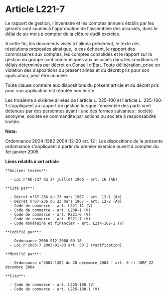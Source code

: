 # Article L221-7

Le rapport de gestion, l'inventaire et les comptes annuels établis par les gérants sont soumis à l'approbation de l'assemblée
des associés, dans le délai de six mois à compter de la clôture dudit exercice. 

A cette fin, les documents visés à l'alinéa précédent, le texte des résolutions proposées ainsi que, le cas échéant, le
rapport des commissaires aux comptes, les comptes consolidés et le rapport sur la gestion du groupe sont communiqués aux
associés dans les conditions et délais déterminés par décret en Conseil d'Etat. Toute délibération, prise en violation des
dispositions du présent alinéa et du décret pris pour son application, peut être annulée. 

Toute clause contraire aux dispositions du présent article et du décret pris pour son application est réputée non écrite. 

Les troisième à sixième alinéas de l'article L. 225-100 et l'article L. 225-100-1 s'appliquent au rapport de gestion lorsque
l'ensemble des parts sont détenues par des personnes ayant l'une des formes suivantes : société anonyme, société en
commandite par actions ou société à responsabilité limitée.

**Nota:**

Ordonnance 2004-1382 2004-12-20 art. 12 : Les dispositions de la présente ordonnance s'appliquent à partir du premier
exercice ouvert à compter du 1er janvier 2005.

**Liens relatifs à cet article**

	**Anciens textes**:

	  - Loi n°66-537 du 24 juillet 1966 - art. 16 (Ab)

	**Cité par**:

	  - Décret n°67-236 du 23 mars 1967 - art. 12-1 (Ab)
	  - Décret n°67-236 du 23 mars 1967 - art. 12-2 (Ab)
	  - Code de commerce - art. L221-11 (V)
	  - Code de commerce - art. L238-1 (V)
	  - Code de commerce - art. R221-6 (V)
	  - Code de commerce - art. R221-7 (V)
	  - Code monétaire et financier - art. L214-162-1 (V)

	**Codifié par**:

	  - Ordonnance 2000-912 2000-09-18
	  - Loi n°2003-7 2003-01-03 art. 50 I (ratification)

	**Modifié par**:

	  - Ordonnance n°2004-1382 du 20 décembre 2004 - art. 6 () JORF 22 décembre 2004

	**Cite**:

	  - Code de commerce - art. L225-100 (V)
	  - Code de commerce - art. L225-100-1 (V)
